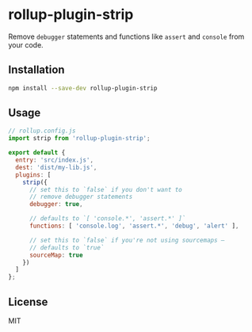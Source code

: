 # rollup-plugin-strip

Remove `debugger` statements and functions like `assert` and `console` from your code.


## Installation

```bash
npm install --save-dev rollup-plugin-strip
```


## Usage

```js
// rollup.config.js
import strip from 'rollup-plugin-strip';

export default {
  entry: 'src/index.js',
  dest: 'dist/my-lib.js',
  plugins: [
    strip({
      // set this to `false` if you don't want to
      // remove debugger statements
      debugger: true,

      // defaults to `[ 'console.*', 'assert.*' ]`
      functions: [ 'console.log', 'assert.*', 'debug', 'alert' ],

      // set this to `false` if you're not using sourcemaps –
      // defaults to `true`
      sourceMap: true
    })
  ]
};
```


## License

MIT

